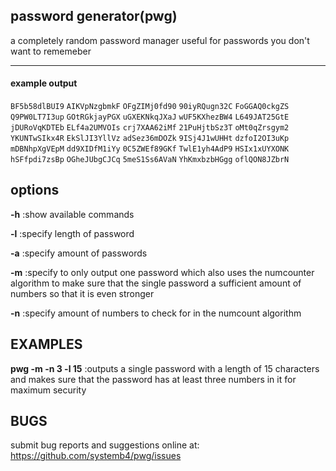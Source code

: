 ## password generator(pwg)
a completely random password manager useful for passwords you don't want to rememeber

---

#### example output
<code>BF5b58dlBUI9</code> <code>AIKVpNzgbmkF</code> <code>OFgZIMj0fd90</code> <code>90iyRQugn32C</code> <code>FoGGAQ0ckgZS</code><br>
<code>Q9PW0LT7I3up</code> <code>GOtRGkjayPGX</code> <code>uGXEKNkqJXaJ</code> <code>wUF5KXhezBW4</code> <code>L649JAT25GtE</code><br>
<code>jDURoVqKDTEb</code> <code>ELf4a2UMVOIs</code> <code>crj7XAA62iMf</code> <code>21PuHjtbSz3T</code> <code>oMt0qZrsgym2</code><br>
<code>YKUNTwSIkx4R</code> <code>EkSlJI3YllVz</code> <code>adSez36mDOZk</code> <code>9ISj4J1wUHHt</code> <code>dzfoI2OI3uKp</code><br>
<code>mDBNhpXgVEpM</code> <code>dd9XIDfM1iYy</code> <code>0C5ZWEf89GKf</code> <code>TwlE1yh4AdP9</code> <code>HSIx1xUYXONK</code><br>
<code>hSFfpdi7zsBp</code> <code>OGheJUbgCJCq</code> <code>5meS1Ss6AVaN</code> <code>YhKmxbzbHGgg</code> <code>oflQON8JZbrN</code><br>

## options
**-h**
:show available commands

**-l**
:specify length of password

**-a**
:specify amount of passwords

**-m**
:specify to only output one password which also uses the numcounter algorithm to make sure that the single password a sufficient amount of numbers so that it is even stronger

**-n**
:specify amount of numbers to check for in the numcount algorithm

## EXAMPLES
**pwg -m -n 3 -l 15**
:outputs a single password with a length of 15 characters and makes sure that the password has at least three numbers in it for maximum security

## BUGS
submit bug reports and suggestions online at: https://github.com/systemb4/pwg/issues
